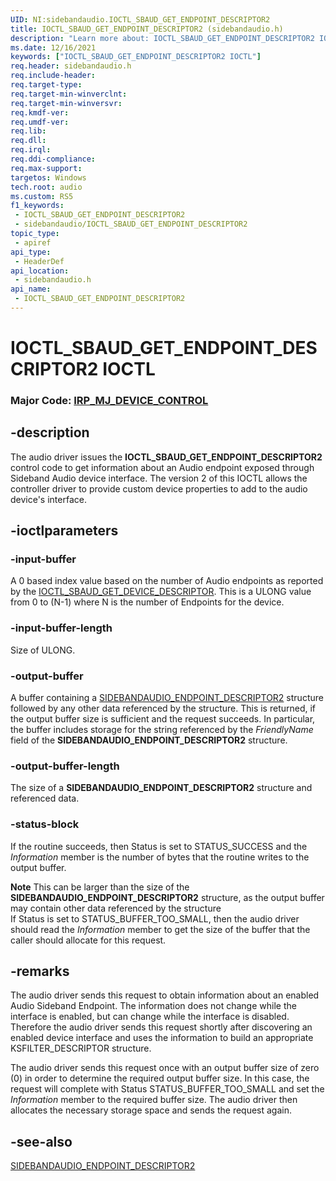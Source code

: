 ```yaml
---
UID: NI:sidebandaudio.IOCTL_SBAUD_GET_ENDPOINT_DESCRIPTOR2
title: IOCTL_SBAUD_GET_ENDPOINT_DESCRIPTOR2 (sidebandaudio.h)
description: "Learn more about: IOCTL_SBAUD_GET_ENDPOINT_DESCRIPTOR2 IOCTL"
ms.date: 12/16/2021
keywords: ["IOCTL_SBAUD_GET_ENDPOINT_DESCRIPTOR2 IOCTL"]
req.header: sidebandaudio.h
req.include-header: 
req.target-type: 
req.target-min-winverclnt: 
req.target-min-winversvr: 
req.kmdf-ver: 
req.umdf-ver: 
req.lib: 
req.dll: 
req.irql: 
req.ddi-compliance: 
req.max-support: 
targetos: Windows
tech.root: audio
ms.custom: RS5
f1_keywords:
 - IOCTL_SBAUD_GET_ENDPOINT_DESCRIPTOR2
 - sidebandaudio/IOCTL_SBAUD_GET_ENDPOINT_DESCRIPTOR2
topic_type:
 - apiref
api_type:
 - HeaderDef
api_location:
 - sidebandaudio.h
api_name:
 - IOCTL_SBAUD_GET_ENDPOINT_DESCRIPTOR2
---
```


# IOCTL_SBAUD_GET_ENDPOINT_DESCRIPTOR2 IOCTL

### Major Code:  [IRP_MJ_DEVICE_CONTROL](/windows-hardware/drivers/kernel/irp-mj-device-control)


## -description

The audio driver issues the <b>IOCTL_SBAUD_GET_ENDPOINT_DESCRIPTOR2</b> control code to get information about an Audio endpoint exposed through Sideband Audio device interface. The version 2 of this IOCTL allows the controller driver to provide custom device properties to add to the audio device's interface.

## -ioctlparameters

### -input-buffer

A 0 based index value based on the number of Audio endpoints as reported by the <a href="/windows-hardware/drivers/ddi/sidebandaudio/ni-sidebandaudio-ioctl_sbaud_get_device_descriptor">IOCTL_SBAUD_GET_DEVICE_DESCRIPTOR</a>.
This is a ULONG value from 0 to (N-1) where N is the number of Endpoints for the device.

### -input-buffer-length 

Size of ULONG.

### -output-buffer

A buffer containing a <a href="/windows-hardware/drivers/ddi/sidebandaudio/ns-sidebandaudio-_sidebandaudio_endpoint_descriptor2">SIDEBANDAUDIO_ENDPOINT_DESCRIPTOR2</a> structure followed by any other data referenced by the structure. This is returned, if the output buffer size is sufficient and the request succeeds. In particular, the buffer includes storage for the string referenced by the <i>FriendlyName</i> field of the <b>SIDEBANDAUDIO_ENDPOINT_DESCRIPTOR2</b> structure.

### -output-buffer-length 

The size of a <b>SIDEBANDAUDIO_ENDPOINT_DESCRIPTOR2</b> structure and referenced data.

### -status-block

If the routine succeeds, then Status is set to STATUS_SUCCESS and the <i>Information</i> member is the number of bytes that the routine writes to the output buffer.

<div class="alert"><b>Note</b>  This can be larger than the size of the <b>SIDEBANDAUDIO_ENDPOINT_DESCRIPTOR2</b> structure, as the output buffer may contain other data referenced by the structure</div>
<div> </div>
If Status is set to STATUS_BUFFER_TOO_SMALL, then the audio driver should read the <i>Information</i> member to get the size of the buffer that the caller should allocate for this request.

## -remarks

The audio driver sends this request to obtain information about an enabled Audio Sideband Endpoint. The information does not change while the interface is enabled, but can change while the interface is disabled. Therefore the audio driver sends this request shortly after discovering an enabled device interface and uses the information to build an appropriate KSFILTER_DESCRIPTOR structure.

The audio driver sends this request once with an output buffer size of zero (0) in order to determine the required output buffer size. In this case, the request will complete with Status STATUS_BUFFER_TOO_SMALL and set the <i>Information</i> member to the required buffer size. The audio driver then allocates the necessary storage space and sends the request again.

## -see-also

[SIDEBANDAUDIO_ENDPOINT_DESCRIPTOR2](./ns-sidebandaudio-_sidebandaudio_endpoint_descriptor2.md)
